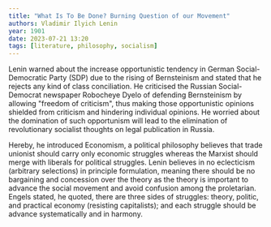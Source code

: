```yaml
---
title: "What Is To Be Done? Burning Question of our Movement"
authors: Vladimir Ilyich Lenin
year: 1901
date: 2023-07-21 13:20
tags: [literature, philosophy, socialism]
---
```


Lenin warned about the increase opportunistic tendency in German
Social-Democratic Party (SDP) due to the rising of Bernsteinism and stated that
he rejects any kind of class conciliation. He criticised the Russian
Social-Democrat newspaper Robocheye Dyelo of defending Bernsteinism by allowing
"freedom of criticism", thus making those opportunistic opinions shielded from
criticism and hindering individual opinions. He worried about the domination of
such opportunism will lead to the elimination of revolutionary socialist
thoughts on legal publication in Russia.

Hereby, he introduced Economism, a political philosophy believes that trade
unionist should carry only economic struggles whereas the Marxist should merge
with liberals for political struggles. Lenin believes in no eclecticism
(arbitrary selections) in principle formulation, meaning there should be no
bargaining and concession over the theory as the theory is important to advance
the social movement and avoid confusion among the proletarian. Engels stated, he
quoted, there are three sides of struggles: theory, politic, and practical
economy (resisting capitalists); and each struggle should be advance
systematically and in harmony.
